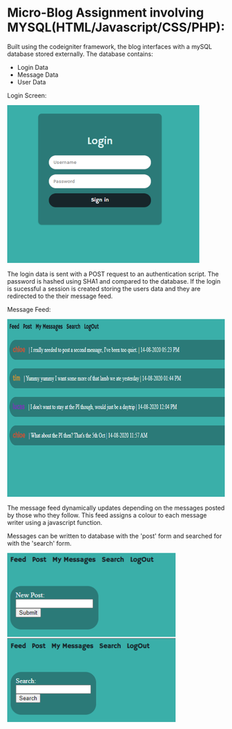 # Micro-Blog Assignment involving MYSQL(HTML/Javascript/CSS/PHP):

Built using the codeigniter framework, the blog interfaces with a mySQL database stored externally. 
The database contains:
- Login Data
- Message Data
- User Data

Login Screen:
<p>
  <img src="https://github.com/oliver7011/Micro-Blog/blob/main/login.PNG" width="445" height="365">
</p>
The login data is sent with a POST request to an authentication script. The password is hashed using SHA1 and compared to the database.
If the login is sucessful a session is created storing the users data and they are redirected to the their message feed.

Message Feed:
<p>
  <img src="https://github.com/oliver7011/Micro-Blog/blob/main/feed.PNG" width="796" height="411">
</p>
The message feed dynamically updates depending on the messages posted by those who they follow.
This feed assigns a colour to each message writer using a javascript function.

Messages can be written to database with the 'post' form and searched for with the 'search' form.
<p>
  <img src="https://github.com/oliver7011/Micro-Blog/blob/main/post.PNG" width="390" height="194">
  
  
  
  <img src="https://github.com/oliver7011/Micro-Blog/blob/main/search.PNG" width="390" height="194">
</p>
